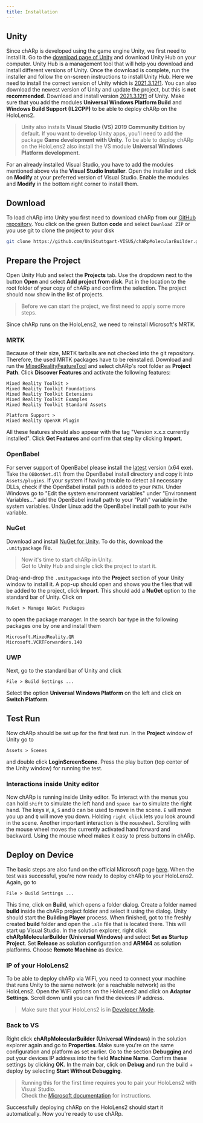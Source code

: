 ```yaml
---
title: Installation
---
```


## Unity
Since chARp is developed using the game engine Unity, we first need to install it.
Go to the [download page of Unity](https://unity.com/download) and download Unity Hub on your computer.
Unity Hub is a management tool that will help you download and install different versions of Unity.
Once the download is complete, run the installer and follow the on-screen instructions to install Unity Hub.
Here we need to install the correct version of Unity which is [2021.3.12f1](unityhub://2021.3.12f1/8af3c3e441b1).
You can also download the newest version of Unity and update the project, but this is **not recommended**.
Download and install version [2021.3.12f1](unityhub://2021.3.12f1/8af3c3e441b1) of Unity.
Make sure that you add the modules **Universal Windows Platform Build** and **Windows Build Support (IL2CPP)** to be able to deploy chARp on the HoloLens2.

> Unity also installs **Visual Studio (VS) 2019 Community Edition**  by default.
> If you want to develop Unity apps, you'll need to add the package **Game development with Unity**.
> To be able to deploy chARp on the HoloLens2 also install the VS module **Universal Windows Platform development**.

For an already installed Visual Studio, you have to add the modules mentioned above via the **Visual Studio Installer**.
Open the installer and click on **Modify** at your preferred version of Visual Studio.
Enable the modules and **Modify** in the bottom right corner to install them.

## Download
To load chARp into Unity you first need to download chARp from our [GitHub repository](https://github.com/UniStuttgart-VISUS/chARpMolecularBuilder).
You click on the green Button **code** and select `Download ZIP` or you use git to clone the project to your disk
```bash
git clone https://github.com/UniStuttgart-VISUS/chARpMolecularBuilder.git
```

## Prepare the Project
Open Unity Hub and select the **Projects** tab.
Use the dropdown next to the button **Open** and select **Add project from disk**.
Put in the location to the root folder of your copy of chARp and confirm the selection.
The project should now show in the list of projects.

> Before we can start the project, we first need to apply some more steps.

Since chARp runs on the HoloLens2, we need to reinstall Microsoft's MRTK.

### MRTK
Because of their size, MRTK tarballs are not checked into the git repository.
Therefore, the used MRTK packages have to be reinstalled.
Download and run the [MixedRealityFeatureTool](https://www.microsoft.com/en-us/download/details.aspx?id=102778) and select chARp's root folder as **Project Path**.
Click **Discover Features** and activate the following features:

```
Mixed Reality Toolkit >
Mixed Reality Toolkit Foundations
Mixed Reality Toolkit Extensions
Mixed Reality Toolkit Examples
Mixed Reality Toolkit Standard Assets

Platform Support >
Mixed Reality OpenXR Plugin
```
All these features should also appear with the tag "Version x.x.x currently installed".
Click **Get Features** and confirm that step by clicking **Import**.

### OpenBabel
For server support of OpenBabel please install the [latest](https://github.com/openbabel/openbabel/releases/latest) version (x64 exe).
Take the `OBDotNet.dll` from the OpenBabel install directory and copy it into `Assets/plugins`.
If your system if having trouble to detect all necessary DLLs, check if the OpenBabel install path is added to your `PATH`.
Under Windows go to "Edit the system environment variables" under "Environment Variables..." add the OpenBabel install path to your "Path" variable in the system variables.
Under Linux add the OpenBabel install path to your `PATH` variable.

### NuGet
Download and install [NuGet for Unity](https://github.com/GlitchEnzo/NuGetForUnity/releases/latest).
To do this, download the `.unitypackage` file.

> Now it's time to start chARp in Unity.<br>
> Got to Unity Hub and single click the project to start it.

Drag-and-drop the `.unitypackage` into the **Project** section of your Unity window to install it.
A pop-up should open and shows you the files that will be added to the project, click **Import**.
This should add a **NuGet** option to the standard bar of Unity.
Click on 
```
NuGet > Manage NuGet Packages
```
to open the package manager.
In the search bar type in the following packages one by one and install them
```
Microsoft.MixedReality.QR
Microsoft.VCRTForwarders.140
```

### UWP
Next, go to the standard bar of Unity and click
```
File > Build Settings ...
```
Select the option **Universal Windows Platform** on the left and click on **Switch Platform**.

## Test Run
Now chARp should be set up for the first test run.
In the **Project** window of Unity go to
```
Assets > Scenes
```
and double click **LoginScreenScene**.
Press the play button (top center of the Unity window) for running the test.

### Interactions inside Unity editor
Now chARp is running inside Unity editor.
To interact with the menus you can hold `shift` to simulate the left hand and `space bar` to simulate the right hand.
The keys `W`, `A`, `S` and `D` can be used to move in the scene.
`E` will move you up and `Q` will move you down.
Holding `right click` lets you look around in the scene.
Another important interaction is the `mouswheel`.
Scrolling with the mouse wheel moves the currently activated hand forward and backward.
Using the mouse wheel makes it easy to press buttons in chARp. 

## Deploy on Device
The basic steps are also fund on the official Microsoft page [here](https://learn.microsoft.com/en-us/windows/mixed-reality/develop/advanced-concepts/using-visual-studio?tabs=hl2).
When the test was successful, you're now ready to deploy chARp to your HoloLens2.
Again, go to 
```
File > Build Settings ...
```
This time, click on **Build**, which opens a folder dialog.
Create a folder named **build** inside the chARp project folder and select it using the dialog.
Unity should start the **Building Player** process.
When finished, got to the freshly created **build** folder and open the `.sln` file that is located there.
This will start up Visual Studio.
In the solution explorer, right click **chARpMolecularBuilder (Universal Windows)** and select **Set as Startup Project**.
Set **Release** as solution configuration and **ARM64** as solution platforms.
Choose **Remote Machine** as device.

### IP of your HoloLens2
To be able to deploy chARp via WiFi, you need to connect your machine that runs Unity to the same network (or a reachable network) as the HoloLens2.
Open the WiFi options on the HoloLens2 and click on **Adaptor Settings**.
Scroll down until you can find the devices IP address.

> Make sure that your HoloLens2 is in [Developer Mode](https://learn.microsoft.com/en-us/windows/mixed-reality/develop/advanced-concepts/using-the-windows-device-portal).

### Back to VS
Right click **chARpMolecularBuilder (Universal Windows)** in the solution explorer again and go to **Properties**.
Make sure you're on the same configuration and platform as set earlier.
Go to the section **Debugging** and put your devices IP address into the field **Machine Name**.
Confirm these settings by clicking **OK**.
In the main bar, click on **Debug** and run the build + deploy by selecting **Start Without Debugging**.

> Running this for the first time requires you to pair your HoloLens2 with Visual Studio.<br>
> Check the [Microsoft documentation](https://learn.microsoft.com/en-us/windows/mixed-reality/develop/advanced-concepts/using-the-windows-device-portal) for instructions.

Successfully deploying chARp on the HoloLens2 should start it automatically.
Now you're ready to use chARp.